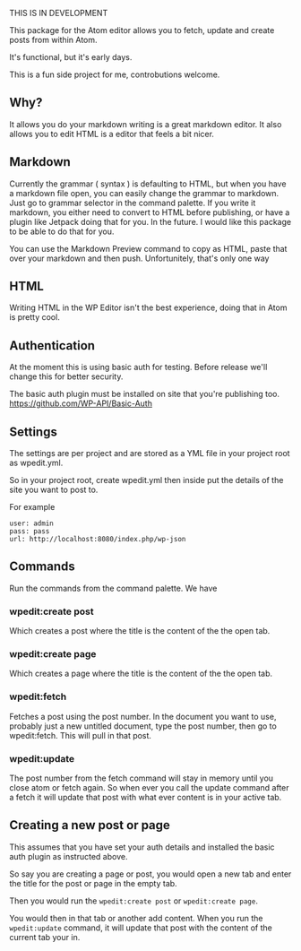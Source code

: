 THIS IS IN DEVELOPMENT

This package for the Atom editor allows you to fetch, update and create posts from within Atom.

It's functional, but it's early days.

This is a fun side project for me, controbutions welcome.

## Why?

It allows you do your markdown writing is a great markdown editor. It also allows you to
edit HTML is a editor that feels a bit nicer.

## Markdown

Currently the grammar ( syntax ) is defaulting to HTML, but when you have a markdown file open, you can easily change the grammar to markdown. Just go to grammar selector in the command palette. If you write it markdown, you either need to convert to HTML before publishing, or have a plugin like Jetpack doing that for you. In the future. I would like this package to be able to do that for you.

You can use the Markdown Preview command to copy as HTML, paste that over your markdown and then push. Unfortunitely, that's only one way

## HTML

Writing HTML in the WP Editor isn't the best experience, doing that in Atom is pretty cool.

## Authentication

At the moment this is using basic auth for testing. Before release we'll change this for better security.

The basic auth plugin must be installed on site that you're publishing too. https://github.com/WP-API/Basic-Auth

## Settings

The settings are per project and are stored as a YML file in your project root as wpedit.yml.

So in your project root, create wpedit.yml then inside put the details of the site you want to post to.

For example

```YML
user: admin
pass: pass
url: http://localhost:8080/index.php/wp-json
```

## Commands

Run the commands from the command palette. We have

### wpedit:create post

Which creates a post where the title is the content of the the open tab.

### wpedit:create page

Which creates a page where the title is the content of the the open tab.

### wpedit:fetch

Fetches a post using the post number. In the document you want to use, probably just a new untitled document, type the post number, then go to wpedit:fetch. This will pull in that post.

### wpedit:update

The post number from the fetch command will stay in memory until you close atom or fetch again. So when ever you call the update command after a fetch it will update that post with what ever content is in your active tab.

## Creating a new post or page

This assumes that you have set your auth details and installed the basic auth plugin as instructed above.

So say you are creating a page or post, you would open a new tab and enter the title for the post or page in the empty tab.

Then you would run the `wpedit:create post` or `wpedit:create page`.

You would then in that tab or another add content. When you run the `wpedit:update` command, it will update that post with the content of the current tab your in.
